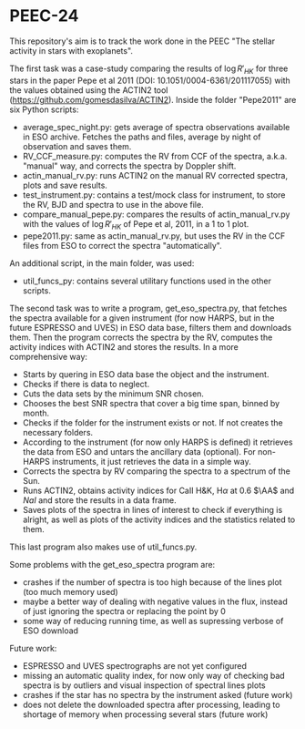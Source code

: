 # PEEC-24

This repository's aim is to track the work done in the PEEC "The stellar activity in stars with exoplanets".

The first task was a case-study comparing the results of $\log R'_{HK}$ for three stars in the paper Pepe et al 2011 (DOI: 10.1051/0004-6361/201117055) with the values obtained using the ACTIN2 tool (https://github.com/gomesdasilva/ACTIN2). Inside the folder "Pepe2011" are six Python scripts:

- average_spec_night.py: gets average of spectra observations available in ESO archive. Fetches the paths and files, average by night of observation and saves them.
- RV_CCF_measure.py: computes the RV from CCF of the spectra, a.k.a. "manual" way, and corrects the spectra by Doppler shift.
- actin_manual_rv.py: runs ACTIN2 on the manual RV corrected spectra, plots and save results.
- test_instrument.py: contains a test/mock class for instrument, to store the RV, BJD and spectra to use in the above file.
- compare_manual_pepe.py: compares the results of actin_manual_rv.py with the values of $\log R'_{HK}$ of Pepe et al, 2011, in a 1 to 1 plot.
- pepe2011.py: same as actin_manual_rv.py, but uses the RV in the CCF files from ESO to correct the spectra "automatically".

An additional script, in the main folder, was used:

- util_funcs_py: contains several utilitary functions used in the other scripts.

The second task was to write a program, get_eso_spectra.py, that fetches the spectra available for a given instrument (for now HARPS, but in the future ESPRESSO and UVES) in ESO data base, filters them and downloads them. Then the program corrects the spectra by the RV, computes the activity indices with ACTIN2 and stores the results. In a more comprehensive way:

- Starts by quering in ESO data base the object and the instrument.
- Checks if there is data to neglect.
- Cuts the data sets by the minimum SNR chosen.
- Chooses the best SNR spectra that cover a big time span, binned by month.
- Checks if the folder for the instrument exists or not. If not creates the necessary folders.
- According to the instrument (for now only HARPS is defined) it retrieves the data from ESO and untars the ancillary data (optional). For non-HARPS instruments, it just retrieves the data in a simple way.
- Corrects the spectra by RV comparing the spectra to a spectrum of the Sun.
- Runs ACTIN2, obtains activity indices for CaII H&K, H$\alpha$ at 0.6 $\AA$ and $NaI$ and store the results in a data frame.
- Saves plots of the spectra in lines of interest to check if everything is alright, as well as plots of the activity indices and the statistics related to them.

This last program also makes use of util_funcs.py.

Some problems with the get_eso_spectra program are:

- crashes if the number of spectra is too high because of the lines plot (too much memory used)
- maybe a better way of dealing with negative values in the flux, instead of just ignoring the spectra or replacing the point by 0
- some way of reducing running time, as well as supressing verbose of ESO download

Future work:

- ESPRESSO and UVES spectrographs are not yet configured
- missing an automatic quality index, for now only way of checking bad spectra is by outliers and visual inspection of spectral lines plots
- crashes if the star has no spectra by the instrument asked (future work)
- does not delete the downloaded spectra after processing, leading to shortage of memory when processing several stars (future work)
